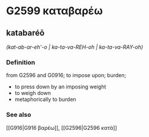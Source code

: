# G2599 καταβαρέω

## katabaréō

_(kat-ab-ar-eh'-o | ka-ta-va-REH-oh | ka-ta-va-RAY-oh)_

### Definition

from G2596 and G0916; to impose upon; burden; 

- to press down by an imposing weight
- to weigh down
- metaphorically to burden

### See also

[[G916|G916 βαρέω]], [[G2596|G2596 κατά]]
